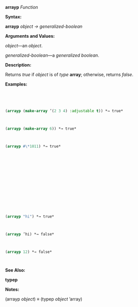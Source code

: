 **arrayp** *Function* 



**Syntax:** 



**arrayp** *object → generalized-boolean* 



**Arguments and Values:** 



*object*—an *object*. 



*generalized-boolean*—a *generalized boolean*. 



**Description:** 



Returns *true* if *object* is of *type* **array**; otherwise, returns *false*. 



**Examples:**
```lisp
 



(arrayp (make-array ’(2 3 4) :adjustable t)) *→ true* 



(arrayp (make-array 6)) *→ true* 



(arrayp #\*1011) *→ true* 







 



 



(arrayp "hi") *→ true* 



(arrayp ’hi) *→ false* 



(arrayp 12) *→ false* 




```
**See Also:** 



**typep** 



**Notes:** 



(arrayp *object*) *≡* (typep *object* ’array) 



